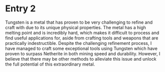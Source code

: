 # Entry 2
Tungsten is a metal that has proven to be very challenging to refine and craft with due to its unique physical properties. The metal has a high melting point and is incredibly hard, which makes it difficult to process and find useful applications for, aside from crafting tools and weapons that are practically indestructible. Despite the challenging refinement process, I have managed to craft some exceptional tools using Tungsten which have proven to surpass Netherite in both mining speed and durability. However, I believe that there may be other methods to alleviate this issue and unlock the full potential of this extraordinary metal.
